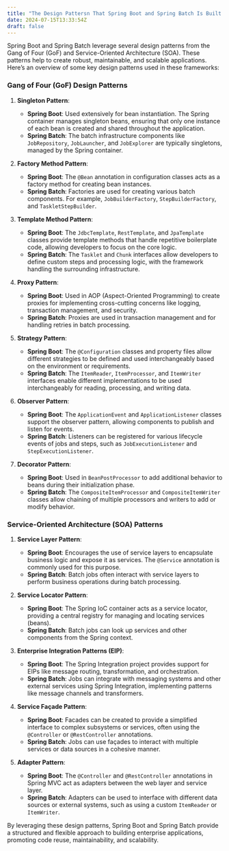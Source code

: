 ```yaml
---
title: "The Design Pattersn That Spring Boot and Spring Batch Is Built On"
date: 2024-07-15T13:33:54Z
draft: false
---
```


Spring Boot and Spring Batch leverage several design patterns from the Gang of Four (GoF) and Service-Oriented Architecture (SOA). These patterns help to create robust, maintainable, and scalable applications. Here’s an overview of some key design patterns used in these frameworks:

### Gang of Four (GoF) Design Patterns

1. **Singleton Pattern**:
   - **Spring Boot**: Used extensively for bean instantiation. The Spring container manages singleton beans, ensuring that only one instance of each bean is created and shared throughout the application.
   - **Spring Batch**: The batch infrastructure components like `JobRepository`, `JobLauncher`, and `JobExplorer` are typically singletons, managed by the Spring container.

2. **Factory Method Pattern**:
   - **Spring Boot**: The `@Bean` annotation in configuration classes acts as a factory method for creating bean instances.
   - **Spring Batch**: Factories are used for creating various batch components. For example, `JobBuilderFactory`, `StepBuilderFactory`, and `TaskletStepBuilder`.

3. **Template Method Pattern**:
   - **Spring Boot**: The `JdbcTemplate`, `RestTemplate`, and `JpaTemplate` classes provide template methods that handle repetitive boilerplate code, allowing developers to focus on the core logic.
   - **Spring Batch**: The `Tasklet` and `Chunk` interfaces allow developers to define custom steps and processing logic, with the framework handling the surrounding infrastructure.

4. **Proxy Pattern**:
   - **Spring Boot**: Used in AOP (Aspect-Oriented Programming) to create proxies for implementing cross-cutting concerns like logging, transaction management, and security.
   - **Spring Batch**: Proxies are used in transaction management and for handling retries in batch processing.

5. **Strategy Pattern**:
   - **Spring Boot**: The `@Configuration` classes and property files allow different strategies to be defined and used interchangeably based on the environment or requirements.
   - **Spring Batch**: The `ItemReader`, `ItemProcessor`, and `ItemWriter` interfaces enable different implementations to be used interchangeably for reading, processing, and writing data.

6. **Observer Pattern**:
   - **Spring Boot**: The `ApplicationEvent` and `ApplicationListener` classes support the observer pattern, allowing components to publish and listen for events.
   - **Spring Batch**: Listeners can be registered for various lifecycle events of jobs and steps, such as `JobExecutionListener` and `StepExecutionListener`.

7. **Decorator Pattern**:
   - **Spring Boot**: Used in `BeanPostProcessor` to add additional behavior to beans during their initialization phase.
   - **Spring Batch**: The `CompositeItemProcessor` and `CompositeItemWriter` classes allow chaining of multiple processors and writers to add or modify behavior.

### Service-Oriented Architecture (SOA) Patterns

1. **Service Layer Pattern**:
   - **Spring Boot**: Encourages the use of service layers to encapsulate business logic and expose it as services. The `@Service` annotation is commonly used for this purpose.
   - **Spring Batch**: Batch jobs often interact with service layers to perform business operations during batch processing.

2. **Service Locator Pattern**:
   - **Spring Boot**: The Spring IoC container acts as a service locator, providing a central registry for managing and locating services (beans).
   - **Spring Batch**: Batch jobs can look up services and other components from the Spring context.

3. **Enterprise Integration Patterns (EIP)**:
   - **Spring Boot**: The Spring Integration project provides support for EIPs like message routing, transformation, and orchestration.
   - **Spring Batch**: Jobs can integrate with messaging systems and other external services using Spring Integration, implementing patterns like message channels and transformers.

4. **Service Façade Pattern**:
   - **Spring Boot**: Facades can be created to provide a simplified interface to complex subsystems or services, often using the `@Controller` or `@RestController` annotations.
   - **Spring Batch**: Jobs can use façades to interact with multiple services or data sources in a cohesive manner.

5. **Adapter Pattern**:
   - **Spring Boot**: The `@Controller` and `@RestController` annotations in Spring MVC act as adapters between the web layer and service layer.
   - **Spring Batch**: Adapters can be used to interface with different data sources or external systems, such as using a custom `ItemReader` or `ItemWriter`.

By leveraging these design patterns, Spring Boot and Spring Batch provide a structured and flexible approach to building enterprise applications, promoting code reuse, maintainability, and scalability.

